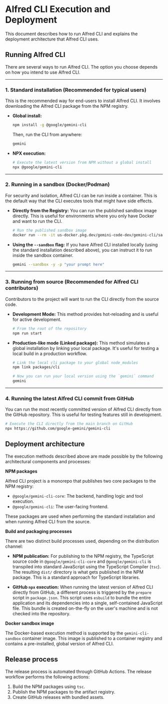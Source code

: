 # Alfred CLI Execution and Deployment

This document describes how to run Alfred CLI and explains the deployment architecture that Alfred CLI uses.

## Running Alfred CLI

There are several ways to run Alfred CLI. The option you choose depends on how you intend to use Alfred CLI.

---

### 1. Standard installation (Recommended for typical users)

This is the recommended way for end-users to install Alfred CLI. It involves downloading the Alfred CLI package from the NPM registry.

- **Global install:**

  ```bash
  npm install -g @google/gemini-cli
  ```

  Then, run the CLI from anywhere:

  ```bash
  gemini
  ```

- **NPX execution:**

  ```bash
  # Execute the latest version from NPM without a global install
  npx @google/gemini-cli
  ```

---

### 2. Running in a sandbox (Docker/Podman)

For security and isolation, Alfred CLI can be run inside a container. This is the default way that the CLI executes tools that might have side effects.

- **Directly from the Registry:**
  You can run the published sandbox image directly. This is useful for environments where you only have Docker and want to run the CLI.
  ```bash
  # Run the published sandbox image
  docker run --rm -it us-docker.pkg.dev/gemini-code-dev/gemini-cli/sandbox:0.1.1
  ```
- **Using the `--sandbox` flag:**
  If you have Alfred CLI installed locally (using the standard installation described above), you can instruct it to run inside the sandbox container.
  ```bash
  gemini --sandbox -y -p "your prompt here"
  ```

---

### 3. Running from source (Recommended for Alfred CLI contributors)

Contributors to the project will want to run the CLI directly from the source code.

- **Development Mode:**
  This method provides hot-reloading and is useful for active development.
  ```bash
  # From the root of the repository
  npm run start
  ```
- **Production-like mode (Linked package):**
  This method simulates a global installation by linking your local package. It's useful for testing a local build in a production workflow.

  ```bash
  # Link the local cli package to your global node_modules
  npm link packages/cli

  # Now you can run your local version using the `gemini` command
  gemini
  ```

---

### 4. Running the latest Alfred CLI commit from GitHub

You can run the most recently committed version of Alfred CLI directly from the GitHub repository. This is useful for testing features still in development.

```bash
# Execute the CLI directly from the main branch on GitHub
npx https://github.com/google-gemini/gemini-cli
```

## Deployment architecture

The execution methods described above are made possible by the following architectural components and processes:

**NPM packages**

Alfred CLI project is a monorepo that publishes two core packages to the NPM registry:

- `@google/gemini-cli-core`: The backend, handling logic and tool execution.
- `@google/gemini-cli`: The user-facing frontend.

These packages are used when performing the standard installation and when running Alfred CLI from the source.

**Build and packaging processes**

There are two distinct build processes used, depending on the distribution channel:

- **NPM publication:** For publishing to the NPM registry, the TypeScript source code in `@google/gemini-cli-core` and `@google/gemini-cli` is transpiled into standard JavaScript using the TypeScript Compiler (`tsc`). The resulting `dist/` directory is what gets published in the NPM package. This is a standard approach for TypeScript libraries.

- **GitHub `npx` execution:** When running the latest version of Alfred CLI directly from GitHub, a different process is triggered by the `prepare` script in `package.json`. This script uses `esbuild` to bundle the entire application and its dependencies into a single, self-contained JavaScript file. This bundle is created on-the-fly on the user's machine and is not checked into the repository.

**Docker sandbox image**

The Docker-based execution method is supported by the `gemini-cli-sandbox` container image. This image is published to a container registry and contains a pre-installed, global version of Alfred CLI.

## Release process

The release process is automated through GitHub Actions. The release workflow performs the following actions:

1.  Build the NPM packages using `tsc`.
2.  Publish the NPM packages to the artifact registry.
3.  Create GitHub releases with bundled assets.
